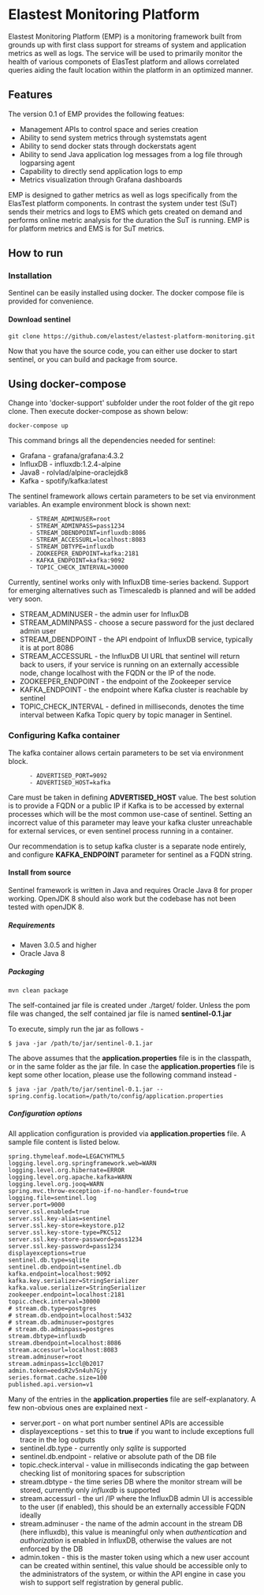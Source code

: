 # Elastest Monitoring Platform
Elastest Monitoring Platform (EMP) is a monitoring framework built from grounds
up with first class support for streams of system and application metrics as 
well as logs. The service will be used to primarily monitor the health of 
various componets of ElasTest platform and allows correlated queries aiding the
fault location within the platform in an optimized manner.

## Features
The version 0.1 of EMP provides the following featues:

- Management APIs to control space and series creation
- Ability to send system metrics through systemstats agent
- Ability to send docker stats through dockerstats agent
- Ability to send Java application log messages from a log file through logparsing agent
- Capability to directly send application logs to emp
- Metrics visualization through Grafana dashboards

EMP is designed to gather metrics as well as logs specifically from the ElasTest platform 
components. In contrast the system under test (SuT) sends their metrics and logs to EMS
which gets created on demand and performs online  metric analysis for the duration
the SuT is running. EMP is for platform metrics and EMS is for SuT metrics.

## How to run

### Installation
Sentinel can be easily installed using docker. The docker compose file is provided for convenience.

#### Download sentinel
```
git clone https://github.com/elastest/elastest-platform-monitoring.git
```
Now that you have the source code, you can either use docker to start sentinel, or you can build and package from source.

## Using docker-compose
Change into 'docker-support' subfolder under the root folder of the git repo clone. Then execute docker-compose as shown below:

```
docker-compose up
```
This command brings all the dependencies needed for sentinel:
* Grafana - grafana/grafana:4.3.2
* InfluxDB - influxdb:1.2.4-alpine
* Java8 - rolvlad/alpine-oraclejdk8
* Kafka - spotify/kafka:latest

The sentinel framework allows certain parameters to be set via environment variables. An example environment block is shown next:
```
      - STREAM_ADMINUSER=root
      - STREAM_ADMINPASS=pass1234
      - STREAM_DBENDPOINT=influxdb:8086
      - STREAM_ACCESSURL=localhost:8083
      - STREAM_DBTYPE=influxdb
      - ZOOKEEPER_ENDPOINT=kafka:2181
      - KAFKA_ENDPOINT=kafka:9092
      - TOPIC_CHECK_INTERVAL=30000
```
Currently, sentinel works only with InfluxDB time-series backend. Support for emerging alternatives such as Timescaledb is planned and will be added very soon.

* STREAM_ADMINUSER - the admin user for InfluxDB
* STREAM_ADMINPASS - choose a secure password for the just declared admin user
* STREAM_DBENDPOINT - the API endpoint of InfluxDB service, typically it is at port 8086
* STREAM_ACCESSURL - the InfluxDB UI URL that sentinel will return back to users, if your service is running on an externally accessible node, change localhost with the FQDN or the IP of the node.
* ZOOKEEPER_ENDPOINT - the endpoint of the Zookeeper service
* KAFKA_ENDPOINT - the endpoint where Kafka cluster is reachable by sentinel
* TOPIC_CHECK_INTERVAL - defined in milliseconds, denotes the time interval between Kafka Topic query by topic manager in Sentinel.

### Configuring Kafka container
The kafka container allows certain parameters to be set via environment block.
```
      - ADVERTISED_PORT=9092
      - ADVERTISED_HOST=kafka
```
Care must be taken in defining **ADVERTISED_HOST** value. The best solution is to provide a FQDN or a public IP if Kafka is to be accessed by external processes which will be the most common use-case of sentinel. Setting an incorrect value of this parameter may leave your kafka cluster unreachable for external services, or even sentinel process running in a container.

Our recommendation is to setup kafka cluster is a separate node entirely, and configure **KAFKA_ENDPOINT** parameter for sentinel as a FQDN string.

#### Install from source
Sentinel framework is written in Java and requires Oracle Java 8 for proper working. OpenJDK 8 should also work but the codebase has not been tested with openJDK 8.

##### Requirements
* Maven 3.0.5 and higher
* Oracle Java 8

##### Packaging
```
mvn clean package
```
The self-contained jar file is created under ./target/ folder. Unless the pom file was changed, the self contained jar file is named **sentinel-0.1.jar**

To execute, simply run the jar as follows -
```
$ java -jar /path/to/jar/sentinel-0.1.jar
```
The above assumes that the **application.properties** file is in the classpath, or in the same folder as the jar file. In case the **application.properties** file is kept some other location, please use the following command instead -
```
$ java -jar /path/to/jar/sentinel-0.1.jar --spring.config.location=/path/to/config/application.properties
```

##### Configuration options
All application configuration is provided via **application.properties** file. A sample file content is listed below.
```
spring.thymeleaf.mode=LEGACYHTML5
logging.level.org.springframework.web=WARN
logging.level.org.hibernate=ERROR
logging.level.org.apache.kafka=WARN
logging.level.org.jooq=WARN
spring.mvc.throw-exception-if-no-handler-found=true
logging.file=sentinel.log
server.port=9000
server.ssl.enabled=true
server.ssl.key-alias=sentinel
server.ssl.key-store=keystore.p12
server.ssl.key-store-type=PKCS12
server.ssl.key-store-password=pass1234
server.ssl.key-password=pass1234
displayexceptions=true
sentinel.db.type=sqlite
sentinel.db.endpoint=sentinel.db
kafka.endpoint=localhost:9092
kafka.key.serializer=StringSerializer
kafka.value.serializer=StringSerializer
zookeeper.endpoint=localhost:2181
topic.check.interval=30000
# stream.db.type=postgres
# stream.db.endpoint=localhost:5432
# stream.db.adminuser=postgres
# stream.db.adminpass=postgres
stream.dbtype=influxdb
stream.dbendpoint=localhost:8086
stream.accessurl=localhost:8083
stream.adminuser=root
stream.adminpass=1ccl@b2017
admin.token=eedsR2v5n4uh7Gjy
series.format.cache.size=100
published.api.version=v1
```
Many of the entries in the **application.properties** file are self-explanatory. A few non-obvious ones are explained next -
* server.port - on what port number sentinel APIs are accessible
* displayexceptions - set this to **true** if you want to include exceptions full trace in the log outputs
* sentinel.db.type - currently only *sqlite* is supported
* sentinel.db.endpoint - relative or absolute path of the DB file
* topic.check.interval - value in milliseconds indicating the gap between checking list of monitoring spaces for subscription
* stream.dbtype - the time series DB where the monitor stream will be stored, currently only *influxdb* is supported
* stream.accessurl - the url /IP where the InfluxDB admin UI is accessible to the user (if enabled), this should be an externally accessible FQDN ideally
* stream.adminuser - the name of the admin account in the stream DB (here influxdb), this value is meaningful only when *authentication* and *authorization* is enabled in InfluxDB, otherwise the values are not enforced by the DB
* admin.token - this is the master token using which a new user account can be created within sentinel, this value should be accessible only to the administrators of the system, or within the API engine in case you wish to support self registration by general public.



[Apache 2.0 License]: http://www.apache.org/licenses/LICENSE-2.0
[ElasTest]: http://elastest.io/
[ElasTest Logo]: http://elastest.io/images/logos_elastest/elastest-logo-gray-small.png
[ElasTest Twitter]: https://twitter.com/elastestio
[GitHub ElasTest Group]: https://github.com/elastest
[Bugtracker]: https://github.com/elastest/bugtracker
